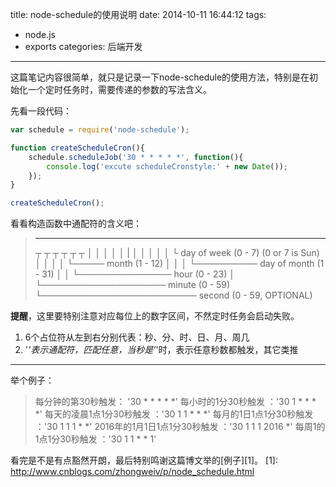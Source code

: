 title: node-schedule的使用说明
date: 2014-10-11 16:44:12
tags:
- node.js
- exports
categories: 后端开发
---

这篇笔记内容很简单，就只是记录一下node-schedule的使用方法，特别是在初始化一个定时任务时，需要传递的参数的写法含义。

先看一段代码：

```javascript
var schedule = require('node-schedule');

function createScheduleCron(){
    schedule.scheduleJob('30 * * * * *', function(){
        console.log('excute scheduleCronstyle:' + new Date());
    }); 
}

createScheduleCron();
```
<!-- more -->

看看构造函数中通配符的含义吧：

>*  *  *  *  *  *
>┬ ┬ ┬ ┬ ┬ ┬
>│ │ │ │ │  |
>│ │ │ │ │ └ day of week (0 - 7) (0 or 7 is Sun)
>│ │ │ │ └───── month (1 - 12)
>│ │ │ └────────── day of month (1 - 31)
>│ │ └─────────────── hour (0 - 23)
>│ └──────────────────── minute (0 - 59)
>└───────────────────────── second (0 - 59, OPTIONAL)

**提醒**，这里要特别注意对应每位上的数字区间，不然定时任务会启动失败。

 1. 6个占位符从左到右分别代表：秒、分、时、日、月、周几
 2. '*'表示通配符，匹配任意，当秒是'*'时，表示任意秒数都触发，其它类推

----------

举个例子：
>每分钟的第30秒触发： '30 * * * * *'
>每小时的1分30秒触发 ：'30 1 * * * *'
>每天的凌晨1点1分30秒触发 ：'30 1 1 * * *'
>每月的1日1点1分30秒触发 ：'30 1 1 1 * *'
>2016年的1月1日1点1分30秒触发 ：'30 1 1 1 2016 *'
>每周1的1点1分30秒触发 ：'30 1 1 * * 1'

看完是不是有点豁然开朗，最后特别鸣谢这篇博文举的[例子][1]。
  [1]: http://www.cnblogs.com/zhongweiv/p/node_schedule.html